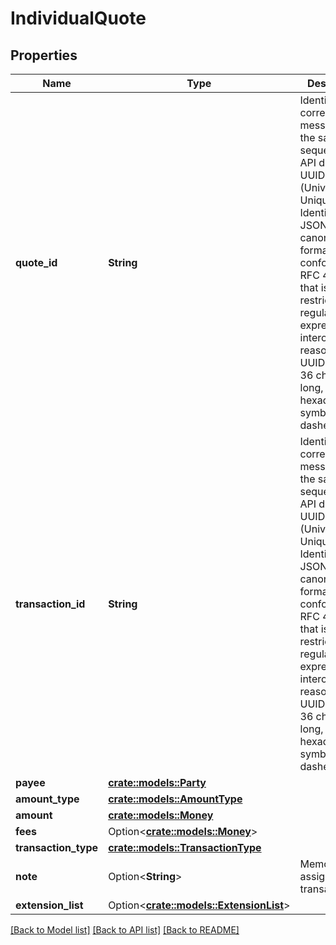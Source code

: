 # IndividualQuote

## Properties

Name | Type | Description | Notes
------------ | ------------- | ------------- | -------------
**quote_id** | **String** | Identifier that correlates all messages of the same sequence. The API data type UUID (Universally Unique Identifier) is a JSON String in canonical format, conforming to RFC 4122, that is restricted by a regular expression for interoperability reasons. An UUID is always 36 characters long, 32 hexadecimal symbols and 4 dashes (‘-‘). | 
**transaction_id** | **String** | Identifier that correlates all messages of the same sequence. The API data type UUID (Universally Unique Identifier) is a JSON String in canonical format, conforming to RFC 4122, that is restricted by a regular expression for interoperability reasons. An UUID is always 36 characters long, 32 hexadecimal symbols and 4 dashes (‘-‘). | 
**payee** | [**crate::models::Party**](Party.md) |  | 
**amount_type** | [**crate::models::AmountType**](AmountType.md) |  | 
**amount** | [**crate::models::Money**](Money.md) |  | 
**fees** | Option<[**crate::models::Money**](Money.md)> |  | [optional]
**transaction_type** | [**crate::models::TransactionType**](TransactionType.md) |  | 
**note** | Option<**String**> | Memo assigned to transaction | [optional]
**extension_list** | Option<[**crate::models::ExtensionList**](ExtensionList.md)> |  | [optional]

[[Back to Model list]](../README.md#documentation-for-models) [[Back to API list]](../README.md#documentation-for-api-endpoints) [[Back to README]](../README.md)


